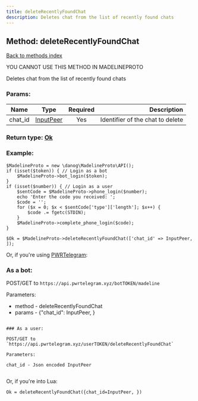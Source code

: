 ```yaml
---
title: deleteRecentlyFoundChat
description: Deletes chat from the list of recently found chats
---
```

## Method: deleteRecentlyFoundChat  
[Back to methods index](index.md)


YOU CANNOT USE THIS METHOD IN MADELINEPROTO


Deletes chat from the list of recently found chats

### Params:

| Name     |    Type       | Required | Description |
|----------|:-------------:|:--------:|------------:|
|chat\_id|[InputPeer](../types/InputPeer.md) | Yes|Identifier of the chat to delete|


### Return type: [Ok](../types/Ok.md)

### Example:


```
$MadelineProto = new \danog\MadelineProto\API();
if (isset($token)) { // Login as a bot
    $MadelineProto->bot_login($token);
}
if (isset($number)) { // Login as a user
    $sentCode = $MadelineProto->phone_login($number);
    echo 'Enter the code you received: ';
    $code = '';
    for ($x = 0; $x < $sentCode['type']['length']; $x++) {
        $code .= fgetc(STDIN);
    }
    $MadelineProto->complete_phone_login($code);
}

$Ok = $MadelineProto->deleteRecentlyFoundChat(['chat_id' => InputPeer, ]);
```

Or, if you're using [PWRTelegram](https://pwrtelegram.xyz):

### As a bot:

POST/GET to `https://api.pwrtelegram.xyz/botTOKEN/madeline`

Parameters:

* method - deleteRecentlyFoundChat
* params - {"chat_id": InputPeer, }

```

### As a user:

POST/GET to `https://api.pwrtelegram.xyz/userTOKEN/deleteRecentlyFoundChat`

Parameters:

chat_id - Json encoded InputPeer


```

Or, if you're into Lua:

```
Ok = deleteRecentlyFoundChat({chat_id=InputPeer, })
```

